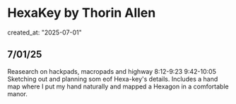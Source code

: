 # HexaKey by Thorin Allen
created_at: "2025-07-01"

## 7/01/25
 Reasearch on hackpads, macropads and highway 8:12-9:23
 9:42-10:05 Sketching out and planning som eof Hexa-key's details. Includes a hand map where I put my hand naturally and mapped a Hexagon in a comfortable manor. 


